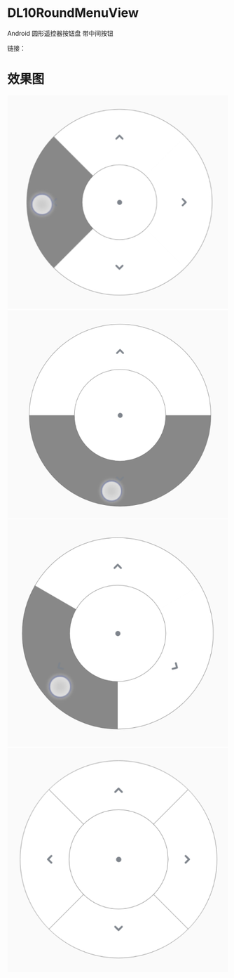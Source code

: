 # DL10RoundMenuView
Android 圆形遥控器按钮盘 带中间按钮

链接：

# 效果图
![](/img/sc_1.png)
![](/img/sc_2.png)
![](/img/sc_3.png)
![](/img/sc_4.png)
